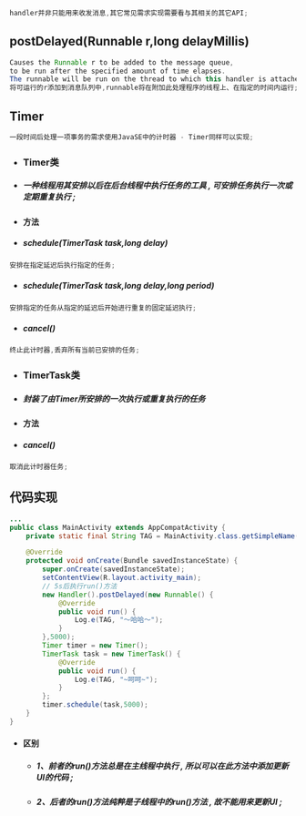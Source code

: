 ```java
handler并非只能用来收发消息,其它常见需求实现需要看与其相关的其它API;
```

## postDelayed\(Runnable r,long delayMillis\)

```java
Causes the Runnable r to be added to the message queue, 
to be run after the specified amount of time elapses.
The runnable will be run on the thread to which this handler is attached.
将可运行的r添加到消息队列中,runnable将在附加此处理程序的线程上、在指定的时间内运行;
```

## Timer

```java
一段时间后处理一项事务的需求使用JavaSE中的计时器 - Timer同样可以实现;
```

* ### Timer类
* ##### 一种线程用其安排以后在后台线程中执行任务的工具 , 可安排任务执行一次或定期重复执行 ;
* #### 方法
* ##### schedule\(TimerTask task,long delay\)

```java
安排在指定延迟后执行指定的任务;
```

* ##### schedule\(TimerTask task,long delay,long period\)

```java
安排指定的任务从指定的延迟后开始进行重复的固定延迟执行;
```

* ##### cancel\(\)

```java
终止此计时器,丢弃所有当前已安排的任务;
```

* ### TimerTask类
* ##### 封装了由Timer所安排的一次执行或重复执行的任务
* #### 方法
* ##### cancel\(\)

```java
取消此计时器任务;
```

## 代码实现

```java
...
public class MainActivity extends AppCompatActivity {
    private static final String TAG = MainActivity.class.getSimpleName();

    @Override
    protected void onCreate(Bundle savedInstanceState) {
        super.onCreate(savedInstanceState);
        setContentView(R.layout.activity_main);
        // 5s后执行run()方法
        new Handler().postDelayed(new Runnable() {
            @Override
            public void run() {
                Log.e(TAG, "～哈哈～");
            }
        },5000);
        Timer timer = new Timer();
        TimerTask task = new TimerTask() {
            @Override
            public void run() {
                Log.e(TAG, "~呵呵~");
            }
        };
        timer.schedule(task,5000);
    }
}
```

* #### 区别

  * ##### 1、前者的run\(\)方法总是在主线程中执行 , 所以可以在此方法中添加更新UI的代码 ;
  * ##### 2、后者的run\(\)方法纯粹是子线程中的run\(\)方法 , 故不能用来更新UI ;

 

